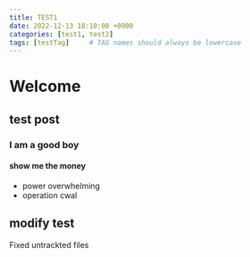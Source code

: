 ```yaml
---
title: TEST1
date: 2022-12-13 18:10:00 +0900
categories: [test1, test2]
tags: [testTag]     # TAG names should always be lowercase
---
```


# Welcome
## test post
### I am a good boy
#### show me the money
* power overwhelming
* operation cwal 

## modify test

Fixed untrackted files